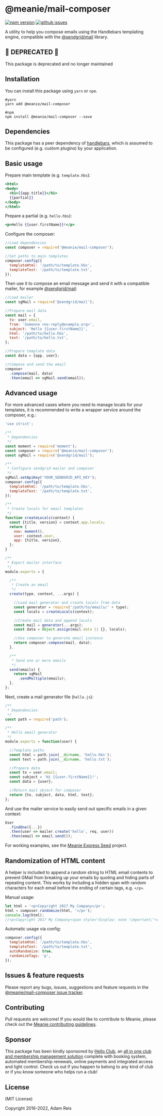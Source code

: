# @meanie/mail-composer

[![npm version](https://img.shields.io/npm/v/@meanie/mail-composer.svg)](https://www.npmjs.com/package/@meanie/mail-composer)
[![github issues](https://img.shields.io/github/issues/meanie/mail-composer.svg)](https://github.com/meanie/mail-composer/issues)

A utility to help you compose emails using the Handlebars templating engine, compatible with the [@sendgrid/mail](https://www.npmjs.com/package/@sendgrid/mail) library.

## 🚨 DEPRECATED 🚨 
This package is deprecated and no longer maintained

## Installation

You can install this package using `yarn` or `npm`.

```shell
#yarn
yarn add @meanie/mail-composer

#npm
npm install @meanie/mail-composer --save
```

## Dependencies

This package has a peer dependency of [handlebars](https://www.npmjs.com/package/handlebars), which is assumed to be configured (e.g. custom plugins) by your application.

## Basic usage

Prepare main template (e.g. `template.hbs`):

```hbs
<html>
<body>
  <h1>{{app.title}}</h1>
  {{partial}}
</body>
</html>
```

Prepare a partial (e.g. `hello.hbs`):

```hbs
<p>Hello {{user.firstName}}!</p>
```

Configure the composer:

```js
//Load dependencies
const composer = require('@meanie/mail-composer');

//Set paths to main templates
composer.config({
  templateHtml: '/path/to/template.hbs',
  templateText: '/path/to/template.txt',
});
```

Then use it to compose an email message and send it with a compatible mailer, for example [@sendgrid/mail](https://www.npmjs.com/package/@sendgrid/mail):

```js
//Load mailer
const sgMail = require('@sendgrid/mail');

//Prepare mail data
const mail = {
  to: user.email,
  from: 'Someone <no-reply@example.org>',
  subject: 'Hello {{user.firstName}}',
  html: '/path/to/hello.hbs',
  text: '/path/to/hello.txt',
};

//Prepare template data
const data = {app, user};

//Compose and send the email
composer
  .compose(mail, data)
  .then(email => sgMail.send(email));
```

## Advanced usage
For more advanced cases where you need to manage locals for your templates, it is recommended to write a wrapper service around the composer, e.g.:

```js
'use strict';

/**
 * Dependencies
 */
const moment = require('moment');
const composer = require('@meanie/mail-composer');
const sgMail = require('@sendgrid/mail');

/**
 * Configure sendgrid mailer and composer
 */
sgMail.setApiKey('YOUR_SENDGRID_API_KEY');
composer.config({
  templateHtml: '/path/to/template.hbs',
  templateText: '/path/to/template.txt',
});

/**
 * Create locals for email templates
 */
function createLocals(context) {
  const {title, version} = context.app.locals;
  return {
    now: moment(),
    user: context.user,
    app: {title, version},
  };
}

/**
 * Export mailer interface
 */
module.exports = {

  /**
   * Create an email
   */
  create(type, context, ...args) {

    //Load mail generator and create locals from data
    const generator = require('/path/to/emails/' + type);
    const locals = createLocals(context);

    //Create mail data and append locals
    const mail = generator(...args);
    const data = Object.assign(mail.data || {}, locals);

    //Use composer to generate email instance
    return composer.compose(mail, data);
  },

  /**
   * Send one or more emails
   */
  send(emails) {
    return sgMail
      .sendMultiple(emails);
  },
};
```

Next, create a mail generator file (`hello.js`):

```js
/**
 * Dependencies
 */
const path = require('path');

/**
 * Hello email generator
 */
module.exports = function(user) {

  //Template paths
  const html = path.join(__dirname, 'hello.hbs');
  const text = path.join(__dirname, 'hello.txt');

  //Prepare data
  const to = user.email;
  const subject = 'Hi {{user.firstName}}!';
  const data = {user};

  //Return mail object for composer
  return {to, subject, data, html, text};
};
```

And use the mailer service to easily send out specific emails in a given context:

```js
User
  .findOne({...})
  .then(user => mailer.create('hello', req, user))
  .then(email => email.send());
```

For working examples, see the [Meanie Express Seed](https://github.com/meanie/express-seed) project.

## Randomization of HTML content
A helper is included to append a random string to HTML email contents to prevent GMail
from breaking up your emails by quoting and hiding parts of repeating content. This works
by including a hidden span with random characters for each email before the ending of certain tags, e.g. `</p>`.

Manual usage:

```js
let html = '<p>Copyright 2017 My Company</p>';
html = composer.randomize(html, '</p>');
console.log(html);
//<p>Copyright 2017 My Company<span style="display: none !important;">ab4f2</span></p>
```

Automatic usage via config:

```js
composer.config({
  templateHtml: '/path/to/template.hbs',
  templateText: '/path/to/template.txt',
  autoRandomize: true,
  randomizeTags: 'p',
});
```

## Issues & feature requests

Please report any bugs, issues, suggestions and feature requests in the [@meanie/mail-composer issue tracker](https://github.com/meanie/mail-composer/issues).

## Contributing

Pull requests are welcome! If you would like to contribute to Meanie, please check out the [Meanie contributing guidelines](https://github.com/meanie/meanie/blob/master/CONTRIBUTING.md).

## Sponsor

This package has been kindly sponsored by [Hello Club](https://helloclub.com?source=meanie), an [all in one club and membership management solution](https://helloclub.com?source=meanie) complete with booking system, automated membership renewals, online payments and integrated access and light control. Check us out if you happen to belong to any kind of club or if you know someone who helps run a club!

## License

(MIT License)

Copyright 2016-2022, Adam Reis
